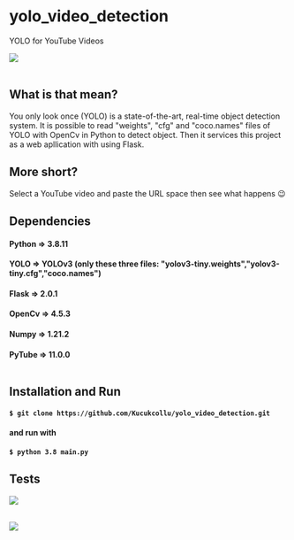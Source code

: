 # yolo_video_detection
YOLO for YouTube Videos

![](https://github.com/Kucukcollu/yolo_video_detection/blob/master/adds/how_to_4.gif)<br></br>

## What is that mean?
You only look once (YOLO) is a state-of-the-art, real-time object detection system. It is possible to read "weights",  "cfg" and "coco.names" files of YOLO with OpenCv in Python to detect object. Then it services this project as a web apllication with using Flask.

## More short?
Select a YouTube video and paste the URL space then see what happens :wink:	

## Dependencies
#### Python => 3.8.11
#### YOLO => YOLOv3 (only these three files: "yolov3-tiny.weights","yolov3-tiny.cfg","coco.names")
#### Flask => 2.0.1
#### OpenCv => 4.5.3
#### Numpy => 1.21.2
#### PyTube => 11.0.0<br></br>

## Installation and Run
#### `$ git clone https://github.com/Kucukcollu/yolo_video_detection.git`
#### and run with
#### `$ python 3.8 main.py`

## Tests
![](https://github.com/Kucukcollu/yolo_video_detection/blob/master/adds/how_to_3.gif)<br></br>

![](https://github.com/Kucukcollu/yolo_video_detection/blob/master/adds/how_to_2.gif)<br></br>
